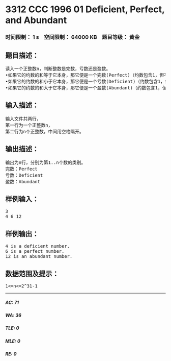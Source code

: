 # 3312 CCC 1996 01 Deficient, Perfect, and Abundant   
### 时间限制： 1 s&nbsp;&nbsp;&nbsp;&nbsp;空间限制： 64000 KB&nbsp;&nbsp;&nbsp;&nbsp;题目等级： 黄金  
## 题目描述：  

<pre>
读入一个正整数n，判断整数是完数，亏数还是盈数。
•如果它的约数的和等于它本身，那它便是一个完数(Perfect)（约数包含1，但不包含它本身）。
•如果它的约数的和小于它本身，那它便是一个亏数(Deficient)（约数包含1，但不包含它本身）。
•如果它的约数的和大于它本身，那它便是一个盈数(Abundant)（约数包含1，但不包含它本身）。
</pre>
  
  
## 输入描述：  

<pre>
输入文件共两行，
第一行为一个正整数n，
第二行为n个正整数，中间用空格隔开。
</pre>
  
  
## 输出描述：  

<pre>
输出为n行，分别为第1..n个数的类别。
完数：Perfect
亏数：Deficient
盈数：Abundant
</pre>
  
  
## 样例输入：  

<pre>
3  
4 6 12
</pre>
  
  
## 样例输出：  

<pre>
4 is a deficient number.  
6 is a perfect number.  
12 is an abundant number.
</pre>
  
  
## 数据范围及提示：  

<pre>
1<=n<=2^31-1
</pre>
  
  
***  

##### AC: 71  
##### WA: 36  
##### TLE: 0  
##### MLE: 0  
##### RE: 0  
